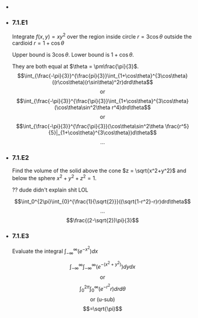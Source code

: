 -
- ### 7.1.E1
  Integrate $f(x,y) = xy^2$ over the region inside circle $r=3\cos\theta$ outside the cardioid $r=1+\cos\theta$
  
  Upper bound is $3\cos\theta$.
  Lower bound is $1+\cos\theta$.
  
  They are both equal at $\theta = \pm\frac{\pi}{3}$.
  $$\int_{\frac{-\pi}{3}}^{\frac{pi}{3}}\int_{1+\cos\theta}^{3\cos\theta}((r\cos\theta)(r\sin\theta)^2r)drd\theta$$
  $$\text{or}$$
  $$\int_{\frac{-\pi}{3}}^{\frac{\pi}{3}}\int_{1+\cos\theta}^{3\cos\theta}(\cos\theta\sin^2\theta r^4)drd\theta$$
  $$\text{or}$$
  $$\int_{\frac{-\pi}{3}}^{\frac{\pi}{3}}(\cos\theta\sin^2\theta \frac{r^5}{5}|_{1+\cos\theta}^{3\cos\theta})d\theta$$
  $$\text{...}$$
- ### 7.1.E2
  Find the volume of the solid above the cone $z = \sqrt{x^2+y^2}$ and below the sphere $x^2+y^2+z^2=1$.
  
  ?? dude didn't explain shit LOL
  
  $$\int_0^{2\pi}\int_{0}^{\frac{1}{\sqrt{2}}}((\sqrt{1-r^2}-r)r)drd\theta$$
  $$\text{...}$$
  $$\frac{(2-\sqrt{2})\pi}{3}$$
- ### 7.1.E3
  Evaluate the integral $\int_{-\infty}^\infty (e^{-x^2})dx$
  
  $$\int_{-\infty}^\infty\int_{-\infty}^\infty(e^{-(x^2+y^2)})dydx$$
  $$\text{or}$$
  $$\int_{0}^{2\pi}\int_{0}^\infty(e^{-r^2}r)drd\theta$$
  $$\text{or (u-sub)}$$
  $$=\sqrt{\pi}$$